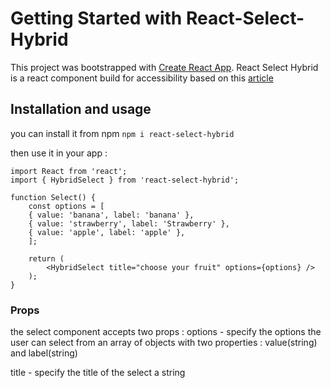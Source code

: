 # Getting Started with React-Select-Hybrid

This project was bootstrapped with [Create React App](https://github.com/facebook/create-react-app).
React Select Hybrid is a react component build for accessibility based on this [article](https://css-tricks.com/striking-a-balance-between-native-and-custom-select-elements/)

## Installation and usage

you can install it from npm
`npm i react-select-hybrid`

then use it in your app : 
```
import React from 'react';
import { HybridSelect } from 'react-select-hybrid';

function Select() {
    const options = [
    { value: 'banana', label: 'banana' },
    { value: 'strawberry', label: 'Strawberry' },
    { value: 'apple', label: 'apple' },
    ];

    return (
        <HybridSelect title="choose your fruit" options={options} />
    );
}
```

### Props

the select component accepts two props : 
options - specify the options the user can select from 
an array of objects with two properties : value(string) and label(string)

title - specify the title of the select
a string